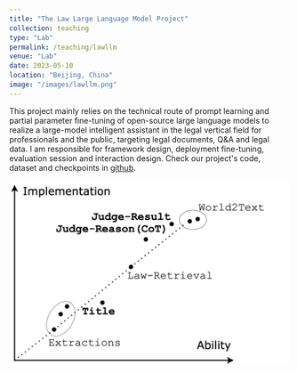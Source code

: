 ```yaml
---
title: "The Law Large Language Model Project"
collection: teaching
type: "Lab"
permalink: /teaching/lawllm
venue: "Lab"
date: 2023-05-10
location: "Beijing, China"
image: "/images/lawllm.png"
---
```


This project mainly relies on the technical route of prompt learning and partial parameter fine-tuning of open-source large language models to realize a large-model intelligent assistant in the legal vertical field for professionals and the public, targeting legal documents, Q&A and legal data. I am responsible for framework design, deployment fine-tuning, evaluation session and interaction design. Check our project's code, dataset and checkpoints in [github](https://github.com/BUPT-LawLLM/LawLLM).

<div class="paper-image">
    <img src="/images/lawllm.png" style="border-radius: 10px; width: 800px;">
</div>